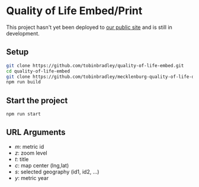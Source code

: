 # Quality of Life Embed/Print

This project hasn't yet been deployed to [our public site](http://mcmap.org/qol/) and is still in development.

## Setup

``` bash
git clone https://github.com/tobinbradley/quality-of-life-embed.git
cd quality-of-life-embed
git clone https://github.com/tobinbradley/mecklenburg-quality-of-life-data
npm run build
```

## Start the project

``` bash
npm run start
```


## URL Arguments

*   *m*: metric id
*   *z*: zoom level
*   *t*: title
*   *c*: map center (lng,lat)
*   *s*: selected geography (id1, id2, ...)
*   *y*: metric year
